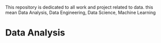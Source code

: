 This repository is dedicated to all work and project related to data. this mean Data Analysis, Data Engineering, Data Science, Machine Learning
# Data Analysis
